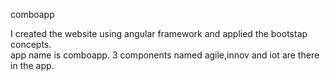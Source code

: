 comboapp


I created the website using angular framework and applied the bootstap concepts.  
app name is comboapp. 
3 components named agile,innov and iot are there in the app.
